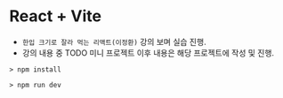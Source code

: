 # React + Vite

- `한입 크기로 잘라 먹는 리액트(이정환)` 강의 보며 실습 진행.
- 강의 내용 중 TODO 미니 프로젝트 이후 내용은 해당 프로젝트에 작성 및 진행.


```
> npm install

> npm run dev

```